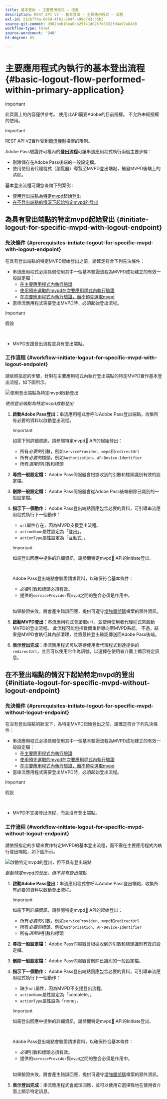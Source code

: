 ```yaml
---
title: 基本登出 — 主要應用程式 — 流量
description: REST API V2 — 基本登出 — 主要應用程式 — 流程
exl-id: 21dbff4a-0d69-4f81-b04f-e99d743c35b3
source-git-commit: d982beb16ea0db29f41d0257d8332fd4a07a84d8
workflow-type: tm+mt
source-wordcount: '948'
ht-degree: 0%

---
```


# 主要應用程式內執行的基本登出流程 {#basic-logout-flow-performed-within-primary-application}

>[!IMPORTANT]
>
> 此頁面上的內容僅供參考。 使用此API需要Adobe的目前授權。 不允許未經授權的使用。

>[!IMPORTANT]
>
> REST API V2實作受到[節流機制](/help/authentication/integration-guide-programmers/throttling-mechanism.md)檔案的限制。

Adobe Pass驗證許可權內的&#x200B;**登出流程**&#x200B;可讓串流應用程式執行兩個主要步驟：

* 刪除儲存在Adobe Pass後端的一般設定檔。
* 使用使用者代理程式（瀏覽器）導覽至MVPD登出端點，觸發MVPD後端上的清除。

基本登出流程可讓您查詢下列案例：

* [使用登出端點為特定mvpd起始登出](#initiate-logout-for-specific-mvpd-with-logout-endpoint)
* [在不登出端點的情況下起始特定mvpd的登出](#initiate-logout-for-specific-mvpd-without-logout-endpoint)

## 為具有登出端點的特定mvpd起始登出 {#initiate-logout-for-specific-mvpd-with-logout-endpoint}

### 先決條件 {#prerequisites-initiate-logout-for-specific-mvpd-with-logout-endpoint}

在具有登出端點的特定MVPD起始登出之前，請確定符合下列先決條件：

* 串流應用程式必須具備使用其中一個基本驗證流程為MVPD成功建立的有效一般設定檔：
   * [在主要應用程式內執行驗證](rest-api-v2-basic-authentication-primary-application-flow.md)
   * [使用預先選取的mvpd在次要應用程式內執行驗證](rest-api-v2-basic-authentication-secondary-application-flow.md)
   * [在次要應用程式內執行驗證，而不預先選取mvpd](rest-api-v2-basic-authentication-secondary-application-flow.md)
* 當串流應用程式需要登出MVPD時，必須起始登出流程。

>[!IMPORTANT]
>
> 假設
>
> <br/>
> 
> * MVPD支援登出流程並具有登出端點。

### 工作流程 {#workflow-initiate-logout-for-specific-mvpd-with-logout-endpoint}

請依照指定的步驟，針對在主要應用程式內執行登出端點的特定MVPD實作基本登出流程，如下圖所示。

![使用登出端點為特定mvpd啟動登出](../../../../../assets/rest-api-v2/flows/basic-access-flows/rest-api-v2-initiate-logout-within-primary-application-for-specific-mvpd-with-logout-endpoint.png)

*使用登出端點為特定mvpd啟動登出*

1. **啟動Adobe Pass登出：**&#x200B;串流應用程式會呼叫Adobe Pass登出端點，收集所有必要的資料以啟動登出流程。

   >[!IMPORTANT]
   >
   > 如需下列詳細資訊，請參閱特定mvpd[&#128279;](../../apis/logout-apis/rest-api-v2-logout-apis-initiate-logout-for-specific-mvpd.md) API的起始登出：
   >
   > * 所有&#x200B;_必要的_&#x200B;引數，例如`serviceProvider`、`mvpd`和`redirectUrl`
   > * 所有&#x200B;_必要的_&#x200B;標頭，例如`Authorization`、`AP-Device-Identifier`
   > * 所有&#x200B;_選用的_&#x200B;引數和標頭

1. **尋找一般設定檔：** Adobe Pass伺服器會根據收到的引數和標頭識別有效的設定檔。

1. **刪除一般設定檔：** Adobe Pass伺服器會從Adobe Pass後端刪除已識別的一般設定檔。

1. **指示下一個動作：** Adobe Pass登出端點回應包含必要的資料，可引導串流應用程式執行下一個動作：
   * `url`屬性存在，因為MVPD支援登出流程。
   * `actionName`屬性設定為「登出」。
   * `actionType`屬性設定為「互動式」。

   >[!IMPORTANT]
   >
   > 如需登出回應中提供的詳細資訊，請參閱特定mvpd[&#128279;](../../apis/logout-apis/rest-api-v2-logout-apis-initiate-logout-for-specific-mvpd.md) API的Initiate登出。
   > 
   > <br/>
   > 
   > Adobe Pass登出端點會驗證請求資料，以確保符合基本條件：
   >
   > * _必要_&#x200B;引數和標頭必須有效。
   > * 提供的`serviceProvider`與`mvpd`之間的整合必須是作用中。
   >
   > <br/>
   > 
   > 如果驗證失敗，將會產生錯誤回應，提供可遵守[增強錯誤碼](../../../../features-standard/error-reporting/enhanced-error-codes.md)檔案的額外資訊。

1. **啟動MVPD登出：**&#x200B;串流應用程式會讀取`url`，並使用使用者代理程式來啟動MVPD的登出流程。 此流程可能包括數個重新導向至MVPD系統。 不過，結果是MVPD會執行其內部清理，並將最終登出確認傳送回Adobe Pass後端。

1. **表示登出完成：**&#x200B;串流應用程式可以等待使用者代理程式到達提供的`redirectUrl`，並且可以使用它作為訊號，以選擇在使用者介面上顯示特定訊息。

## 在不登出端點的情況下起始特定mvpd的登出 {#initiate-logout-for-specific-mvpd-without-logout-endpoint}

### 先決條件 {#prerequisites-initiate-logout-for-specific-mvpd-without-logout-endpoint}

在沒有登出端點的狀況下，為特定MVPD起始登出之前，請確定符合下列先決條件：

* 串流應用程式必須具備使用其中一個基本驗證流程為MVPD成功建立的有效一般設定檔：
   * [在主要應用程式內執行驗證](rest-api-v2-basic-authentication-primary-application-flow.md)
   * [使用預先選取的mvpd在次要應用程式內執行驗證](rest-api-v2-basic-authentication-secondary-application-flow.md)
   * [在次要應用程式內執行驗證，而不預先選取mvpd](rest-api-v2-basic-authentication-secondary-application-flow.md)
* 當串流應用程式需要登出MVPD時，必須起始登出流程。

>[!IMPORTANT]
>
> 假設
>
> <br/>
> 
> * MVPD不支援登出流程，而且沒有登出端點。

### 工作流程 {#workflow-initiate-logout-for-specific-mvpd-without-logout-endpoint}

請依照指定的步驟來實作特定MVPD的基本登出流程，而不需在主要應用程式內執行登出端點，如下圖所示。

![啟動特定mvpd的登出，但不具有登出端點](../../../../../assets/rest-api-v2/flows/basic-access-flows/rest-api-v2-initiate-logout-within-primary-application-for-specific-mvpd-without-logout-endpoint.png)

*啟動特定mvpd的登出，但不具有登出端點*

1. **啟動Adobe Pass登出：**&#x200B;串流應用程式會呼叫Adobe Pass登出端點，收集所有必要的資料以啟動登出流程。

   >[!IMPORTANT]
   >
   > 如需下列詳細資訊，請參閱特定mvpd[&#128279;](../../apis/logout-apis/rest-api-v2-logout-apis-initiate-logout-for-specific-mvpd.md) API的起始登出：
   >
   > * 所有&#x200B;_必要的_&#x200B;引數，例如`serviceProvider`、`mvpd`和`redirectUrl`
   > * 所有&#x200B;_必要的_&#x200B;標頭，例如`Authorization`、`AP-Device-Identifier`
   > * 所有&#x200B;_選用的_&#x200B;引數和標頭

1. **尋找一般設定檔：** Adobe Pass伺服器會根據收到的引數和標頭識別有效的設定檔。

1. **刪除一般設定檔：** Adobe Pass伺服器會刪除已識別的一般設定檔。

1. **指示下一個動作：** Adobe Pass登出端點回應包含必要的資料，可引導串流應用程式執行下一個動作：
   * 缺少`url`屬性，因為MVPD不支援登出流程。
   * `actionName`屬性設定為「complete」。
   * `actionType`屬性設為「none」。

   >[!IMPORTANT]
   >
   > 如需登出回應中提供的詳細資訊，請參閱特定mvpd[&#128279;](../../apis/logout-apis/rest-api-v2-logout-apis-initiate-logout-for-specific-mvpd.md) API的Initiate登出。
   > 
   > <br/>
   > 
   > Adobe Pass登出端點會驗證請求資料，以確保符合基本條件：
   >
   > * _必要_&#x200B;引數和標頭必須有效。
   > * 提供的`serviceProvider`與`mvpd`之間的整合必須是作用中。
   >
   > <br/>
   > 
   > 如果驗證失敗，將會產生錯誤回應，提供可遵守[增強錯誤碼](../../../../features-standard/error-reporting/enhanced-error-codes.md)檔案的額外資訊。

1. **表示登出完成：**&#x200B;串流應用程式會處理回應，並可以使用它選擇性地在使用者介面上顯示特定訊息。
